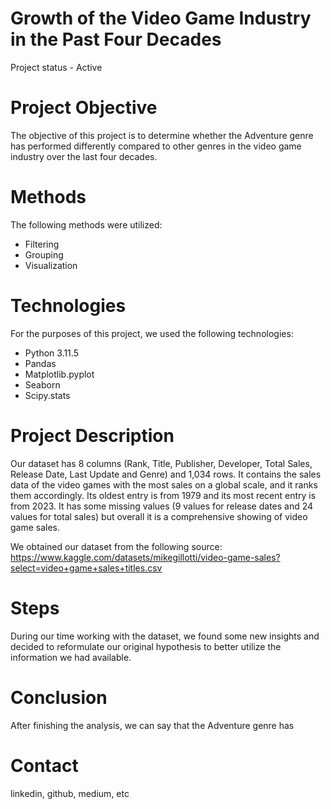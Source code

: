 # Growth of the Video Game Industry in the Past Four Decades
Project status - Active 

# Project Objective
The objective of this project is to determine whether the Adventure genre has performed differently compared to other genres in the video game industry over the last four decades.

# Methods
The following methods were utilized:
* Filtering
* Grouping
* Visualization

# Technologies
For the purposes of this project, we used the following technologies:
* Python 3.11.5
* Pandas
* Matplotlib.pyplot 
* Seaborn
* Scipy.stats 

# Project Description
Our dataset has 8 columns (Rank, Title, Publisher, Developer, Total Sales, Release Date, Last Update and Genre) and 1,034 rows. It contains the sales data of the video games with the most sales on a global scale, and it ranks them accordingly. Its oldest entry is from 1979 and its most recent entry is from 2023. It has some missing values (9 values for release dates and 24 values for total sales) but overall it is a comprehensive showing of video game sales. 

We obtained our dataset from the following source: https://www.kaggle.com/datasets/mikegillotti/video-game-sales?select=video+game+sales+titles.csv

# Steps
During our time working with the dataset, we found some new insights and decided to reformulate our original hypothesis to better utilize the information we had available.

# Conclusion
After finishing the analysis, we can say that the Adventure genre has 

# Contact
linkedin, github, medium, etc

